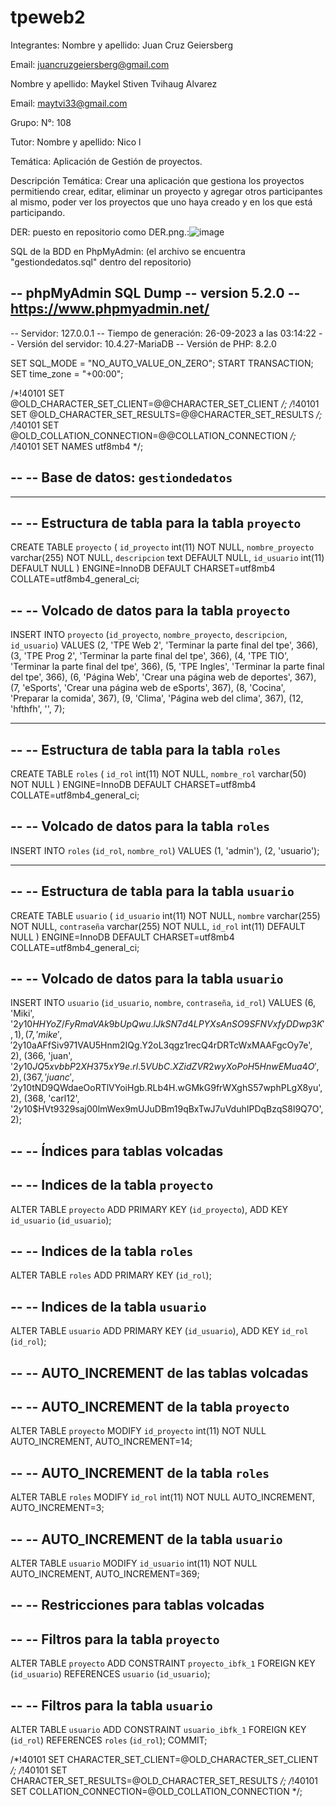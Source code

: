 # tpeweb2
Integrantes:
Nombre y apellido: Juan Cruz Geiersberg

Email: juancruzgeiersberg@gmail.com

Nombre y apellido: Maykel Stiven Tvihaug Alvarez

Email: maytvi33@gmail.com

Grupo: N°: 108

Tutor:
Nombre y apellido: Nico l

Temática: Aplicación de Gestión de proyectos.

Descripción Temática: Crear una aplicación que gestiona los proyectos permitiendo crear, editar, eliminar un proyecto y agregar otros participantes al mismo, poder ver los proyectos que uno haya creado y en los que está participando.

DER: puesto en repositorio como DER.png.:![image](https://github.com/juancruzgeiersberg/tpeweb2/assets/103091587/98e53406-b5d4-42b7-8fc9-8fd9875c9804)


SQL de la BDD en PhpMyAdmin: (el archivo se encuentra "gestiondedatos.sql" dentro del repositorio)

-- phpMyAdmin SQL Dump
-- version 5.2.0
-- https://www.phpmyadmin.net/
--
-- Servidor: 127.0.0.1
-- Tiempo de generación: 26-09-2023 a las 03:14:22
-- Versión del servidor: 10.4.27-MariaDB
-- Versión de PHP: 8.2.0

SET SQL_MODE = "NO_AUTO_VALUE_ON_ZERO";
START TRANSACTION;
SET time_zone = "+00:00";


/*!40101 SET @OLD_CHARACTER_SET_CLIENT=@@CHARACTER_SET_CLIENT */;
/*!40101 SET @OLD_CHARACTER_SET_RESULTS=@@CHARACTER_SET_RESULTS */;
/*!40101 SET @OLD_COLLATION_CONNECTION=@@COLLATION_CONNECTION */;
/*!40101 SET NAMES utf8mb4 */;

--
-- Base de datos: `gestiondedatos`
--

-- --------------------------------------------------------

--
-- Estructura de tabla para la tabla `proyecto`
--

CREATE TABLE `proyecto` (
  `id_proyecto` int(11) NOT NULL,
  `nombre_proyecto` varchar(255) NOT NULL,
  `descripcion` text DEFAULT NULL,
  `id_usuario` int(11) DEFAULT NULL
) ENGINE=InnoDB DEFAULT CHARSET=utf8mb4 COLLATE=utf8mb4_general_ci;

--
-- Volcado de datos para la tabla `proyecto`
--

INSERT INTO `proyecto` (`id_proyecto`, `nombre_proyecto`, `descripcion`, `id_usuario`) VALUES
(2, 'TPE Web 2', 'Terminar la parte final del tpe', 366),
(3, 'TPE Prog 2', 'Terminar la parte final del tpe', 366),
(4, 'TPE TIO', 'Terminar la parte final del tpe', 366),
(5, 'TPE Ingles', 'Terminar la parte final del tpe', 366),
(6, 'Página Web', 'Crear una página web de deportes', 367),
(7, 'eSports', 'Crear una página web de eSports', 367),
(8, 'Cocina', 'Preparar la comida', 367),
(9, 'Clima', 'Página web del clima', 367),
(12, 'hfthfh', '', 7);

-- --------------------------------------------------------

--
-- Estructura de tabla para la tabla `roles`
--

CREATE TABLE `roles` (
  `id_rol` int(11) NOT NULL,
  `nombre_rol` varchar(50) NOT NULL
) ENGINE=InnoDB DEFAULT CHARSET=utf8mb4 COLLATE=utf8mb4_general_ci;

--
-- Volcado de datos para la tabla `roles`
--

INSERT INTO `roles` (`id_rol`, `nombre_rol`) VALUES
(1, 'admin'),
(2, 'usuario');

-- --------------------------------------------------------

--
-- Estructura de tabla para la tabla `usuario`
--

CREATE TABLE `usuario` (
  `id_usuario` int(11) NOT NULL,
  `nombre` varchar(255) NOT NULL,
  `contraseña` varchar(255) NOT NULL,
  `id_rol` int(11) DEFAULT NULL
) ENGINE=InnoDB DEFAULT CHARSET=utf8mb4 COLLATE=utf8mb4_general_ci;

--
-- Volcado de datos para la tabla `usuario`
--

INSERT INTO `usuario` (`id_usuario`, `nombre`, `contraseña`, `id_rol`) VALUES
(6, 'Miki', '$2y$10$HHYoZ/FyRmaVAk9bUpQwu.lJkSN7d4LPYXsAnSO9SFNVxfyDDwp3K', 1),
(7, 'mike', '$2y$10$aAFfSiv971VAU5Hnm2IQg.Y2oL3qgz1recQ4rDRTcWxMAAFgcOy7e', 2),
(366, 'juan', '$2y$10$JQ5xvbbP2XH375xY9e.rl.5VUbC.XZidZVR2wyXoPoH5HnwEMua4O', 2),
(367, 'juanc', '$2y$10$tND9QWdaeOoRTlVYoiHgb.RLb4H.wGMkG9frWXghS57wphPLgX8yu', 2),
(368, 'carl12', '$2y$10$HVt9329saj00lmWex9mUJuDBm19qBxTwJ7uVduhIPDqBzqS8l9Q7O', 2);

--
-- Índices para tablas volcadas
--

--
-- Indices de la tabla `proyecto`
--
ALTER TABLE `proyecto`
  ADD PRIMARY KEY (`id_proyecto`),
  ADD KEY `id_usuario` (`id_usuario`);

--
-- Indices de la tabla `roles`
--
ALTER TABLE `roles`
  ADD PRIMARY KEY (`id_rol`);

--
-- Indices de la tabla `usuario`
--
ALTER TABLE `usuario`
  ADD PRIMARY KEY (`id_usuario`),
  ADD KEY `id_rol` (`id_rol`);

--
-- AUTO_INCREMENT de las tablas volcadas
--

--
-- AUTO_INCREMENT de la tabla `proyecto`
--
ALTER TABLE `proyecto`
  MODIFY `id_proyecto` int(11) NOT NULL AUTO_INCREMENT, AUTO_INCREMENT=14;

--
-- AUTO_INCREMENT de la tabla `roles`
--
ALTER TABLE `roles`
  MODIFY `id_rol` int(11) NOT NULL AUTO_INCREMENT, AUTO_INCREMENT=3;

--
-- AUTO_INCREMENT de la tabla `usuario`
--
ALTER TABLE `usuario`
  MODIFY `id_usuario` int(11) NOT NULL AUTO_INCREMENT, AUTO_INCREMENT=369;

--
-- Restricciones para tablas volcadas
--

--
-- Filtros para la tabla `proyecto`
--
ALTER TABLE `proyecto`
  ADD CONSTRAINT `proyecto_ibfk_1` FOREIGN KEY (`id_usuario`) REFERENCES `usuario` (`id_usuario`);

--
-- Filtros para la tabla `usuario`
--
ALTER TABLE `usuario`
  ADD CONSTRAINT `usuario_ibfk_1` FOREIGN KEY (`id_rol`) REFERENCES `roles` (`id_rol`);
COMMIT;

/*!40101 SET CHARACTER_SET_CLIENT=@OLD_CHARACTER_SET_CLIENT */;
/*!40101 SET CHARACTER_SET_RESULTS=@OLD_CHARACTER_SET_RESULTS */;
/*!40101 SET COLLATION_CONNECTION=@OLD_COLLATION_CONNECTION */;

